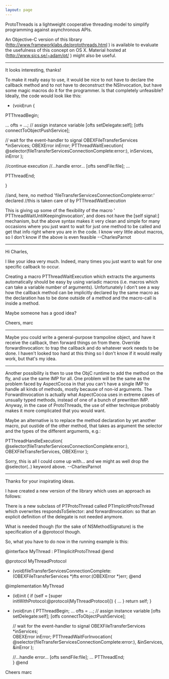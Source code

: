 ```yaml
---
layout: page
---
```


ProtoThreads is a lightweight cooperative threading model to simplify programming against asynchronous APIs.

An Objective-C version of this library (http://www.frameworklabs.de/protothreads.html ) is available to evaluate the usefulness of this concept on OS X. Material hosted at (http://www.sics.se/~adam/pt/ ) might also be useful.


----

It looks interesting, thanks!

To make it really easy to use, it would be nice to not have to declare the callback method and to not have to deconstruct the NSInvocation, but have some magic macros do it for the programmer. Is that completely unfeasible? Ideally, the code would look like this:

    

- (void)run 
{ 

PTThreadBegin; 

...
ofts = ...; // assign instance variable 
[ofts setDelegate:self]; 
[otfs connectToObjectPushService]; 

// wait for the event-handler to signal
OBEXFileTransferServices *inServices; 
OBEXError inError; 
PTThreadWaitExecution(
	@selector(fileTransferServicesConnectionComplete:error:),
	inServices,
	inError ); 

//continue execution
//...handle error...
[ofts sendFile:file]; 
... 

PTThreadEnd; 

} 

//and, here, no method 'fileTransferServicesConnectionComplete:error:' declared
//this is taken care of by PTThreadWaitExecution



This is giving up some of the flexibility of the macro ' PTThreadWaitUntilKeepingInvocation', and does not have the [self signal:] mechanism, but the above syntax makes it very clean and simple for many occasions where you just want to wait for just one method to be called and get that info right where you are in the code. I know very little about macros, so I don't know if the above is even feasible --CharlesParnot

----

Hi Charles,

I like your idea very much. Indeed, many times you just want to wait for one specific callback to occur.

Creating a macro PTThreadWaitExecution which extracts the arguments automatically should be easy by using variadic macros (i.e. macros which can take a variable number of arguments). Unfortunately I don't see a way how the callback method can be implicitly declared by the same macro as the declaration has to be done outside of a method and the macro-call is inside a method.

Maybe someone has a good idea?

Cheers,
marc

----
Maybe you could write a general-purpose trampoline object, and have it receive the callback, then forward things on from there. Override     forwardInvocation: to trap the callback and do whatever work needs to be done. I haven't looked too hard at this thing so I don't know if it would really work, but that's my idea.

----
Another possibility is then to use the ObjC runtime to add the method on the fly, and use the same IMP for all. One problem will be the same as the problem faced by AspectCocoa in that you can't have a single IMP to handle all kinds of methods, mostly because of non-id arguments. The ForwardInvocation is actually what AspectCocoa uses in extreme cases of unsually typed methods, instead of one of a bunch of prewritten IMP. Anyway, in the case of ProtoThreads, the use of either technique probably makes it more complicated that you would want.

Maybe an alternative is to replace the method declaration by yet another macro, put oustide of the other method, that takes as argument the selector and the types of the different arguments, e.g.:

    
PTThreadHandleExecution(
	@selector(fileTransferServicesConnectionComplete:error:),
	OBEXFileTransferServices,
	OBEXError );


Sorry, this is all I could come up with... and we might as well drop the @selector(..) keyword above. --CharlesParnot

----
Thanks for your inspirating ideas.

I have created a new version of the library which uses an approach as follows:

There is a new subclass of PTProtoThread called PTImplicitProtoThread which overwrites respondsToSelector: and forwardInvocation: so that an explicit definition of the delegate is not needed anymore.

What is needed though (for the sake of NSMethodSignature) is the specification of a @protocol though.

So, what you have to do now in the running example is this:

    

@interface MyThread : PTImplicitProtoThread
@end

@protocol MyThreadProtocol
- (void)fileTransferServicesConnectionComplete:(OBEXFileTransferServices *)fts error:(OBEXError *)err;
@end

@implementation MyThread
- (id)init
{
  if (self = [super initWithProtocol:@protocol(MyThreadProtocol)]) {
    ...
  } 
  return self;
}
- (void)run
{
  PTThreadBegin; 
  ...
  ofts = ...; // assign instance variable 
  [ofts setDelegate:self]; 
  [otfs connectToObjectPushService]; 

  // wait for the event-handler to signal
  OBEXFileTransferServices *inServices;  
  OBEXError inError; 
  PTThreadWaitForInvocation(
	@selector(fileTransferServicesConnectionComplete:error:),
	&inServices, &inError ); 

  //...handle error...
  [ofts sendFile:file]; 
  ... 
  PTThreadEnd;    
}
@end


Cheers
marc

